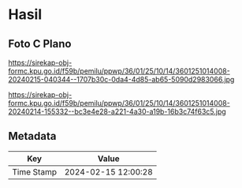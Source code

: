 # Hasil

## Foto C Plano

https://sirekap-obj-formc.kpu.go.id/f59b/pemilu/ppwp/36/01/25/10/14/3601251014008-20240215-040344--1707b30c-0da4-4d85-ab65-5090d2983066.jpg

https://sirekap-obj-formc.kpu.go.id/f59b/pemilu/ppwp/36/01/25/10/14/3601251014008-20240214-155332--bc3e4e28-a221-4a30-a19b-16b3c74f63c5.jpg


## Metadata

| Key        | Value               |
| ---------- | ------------------- |
| Time Stamp | 2024-02-15 12:00:28 |



